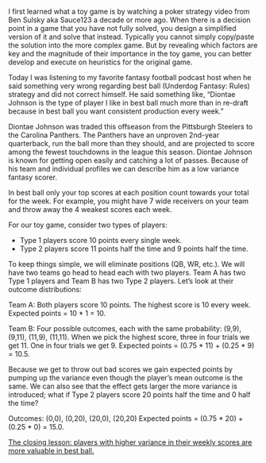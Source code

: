 I first learned what a toy game is by watching a poker strategy video from Ben Sulsky aka Sauce123 a decade or more ago. When there is a decision point in a game that you have not fully solved, you design a simplified version of it and solve that instead. Typically you cannot simply copy/paste the solution into the more complex game. But by revealing which factors are key and the magnitude of their importance in the toy game, you can better develop and execute on heuristics for the original game.

Today I was listening to my favorite fantasy football podcast host when he said something very wrong regarding best ball (Underdog Fantasy: Rules) strategy and did not correct himself. He said something like, “Diontae Johnson is the type of player I like in best ball much more than in re-draft because in best ball you want consistent production every week.” 

Diontae Johnson was traded this offseason from the Pittsburgh Steelers to the Carolina Panthers. The Panthers have an unproven 2nd-year quarterback, run the ball more than they should, and are projected to score among the fewest touchdowns in the league this season. Diontae Johnson is known for getting open easily and catching a lot of passes. Because of his team and individual profiles we can describe him as a low variance fantasy scorer.

In best ball only your top scores at each position count towards your total for the week. For example, you might have 7 wide receivers on your team and throw away the 4 weakest scores each week.

For our toy game, consider two types of players:
- Type 1 players score 10 points every single week.
- Type 2 players score 11 points half the time and 9 points half the time.

To keep things simple, we will eliminate positions (QB, WR, etc.). We will have two teams go head to head each with two players. Team A has two Type 1 players and Team B has two Type 2 players. Let’s look at their outcome distributions:

Team A: Both players score 10 points. The highest score is 10 every week. Expected points = 10 * 1 = 10.

Team B: Four possible outcomes, each with the same probability: (9,9), (9,11), (11,9), (11,11). When we pick the highest score, three in four trials we get 11. One in four trials we get 9. Expected points = (0.75 * 11) + (0.25 * 9) = 10.5.

Because we get to throw out bad scores we gain expected points by pumping up the variance even though the player’s mean outcome is the same. We can also see that the effect gets larger the more variance is introduced; what if Type 2 players score 20 points half the time and 0 half the time?

Outcomes: (0,0), (0,20), (20,0), (20,20)
Expected points = (0.75 * 20) + (0.25 * 0) = 15.0.


<u>The closing lesson: players with higher variance in their weekly scores are more valuable in best ball.</u>